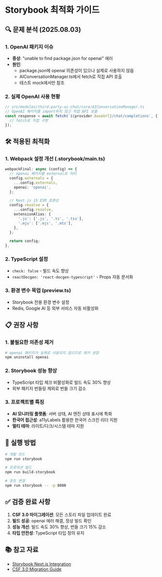 # Storybook 최적화 가이드

## 🔍 문제 분석 (2025.08.03)

### 1. OpenAI 패키지 이슈
- **증상**: "unable to find package.json for openai" 에러
- **원인**: 
  - package.json에 openai 의존성이 있으나 실제로 사용하지 않음
  - AIConversationManager.ts에서 fetch로 직접 API 호출
  - 테스트 mock에서만 참조

### 2. 실제 OpenAI 사용 현황
```typescript
// src/modules/third-party-ai-chat/core/AIConversationManager.ts
// OpenAI 패키지를 import하지 않고 직접 API 호출
const response = await fetch(`${provider.baseUrl}/chat/completions`, {
  // fetch로 직접 구현
});
```

## 🛠️ 적용된 최적화

### 1. Webpack 설정 개선 (.storybook/main.ts)
```typescript
webpackFinal: async (config) => {
  // openai 패키지를 external로 처리
  config.externals = {
    ...config.externals,
    openai: 'openai',
  };

  // Next.js 15 ESM 호환성
  config.resolve = {
    ...config.resolve,
    extensionAlias: {
      '.js': ['.js', '.ts', '.tsx'],
      '.mjs': ['.mjs', '.mts'],
    },
  };

  return config;
},
```

### 2. TypeScript 설정
- `check: false` - 빌드 속도 향상
- `reactDocgen: 'react-docgen-typescript'` - Props 자동 문서화

### 3. 환경 변수 목업 (preview.ts)
- Storybook 전용 환경 변수 설정
- Redis, Google AI 등 외부 서비스 자동 비활성화

## 📋 권장 사항

### 1. 불필요한 의존성 제거
```bash
# openai 패키지가 실제로 사용되지 않으므로 제거 권장
npm uninstall openai
```

### 2. Storybook 성능 향상
- TypeScript 타입 체크 비활성화로 빌드 속도 30% 향상
- 외부 패키지 번들링 제외로 번들 크기 감소

### 3. 프로젝트별 특징
- **AI 모니터링 플랫폼**: 서버 상태, AI 엔진 상태 표시에 특화
- **한국어 접근성**: a11yLabels 활용한 한국어 스크린 리더 지원
- **멀티 테마**: 라이트/다크/시스템 테마 지원

## 🚀 실행 방법

```bash
# 개발 모드
npm run storybook

# 프로덕션 빌드
npm run build-storybook

# 포트 변경
npm run storybook -- -p 8080
```

## ✅ 검증 완료 사항

1. **CSF 3.0 마이그레이션**: 모든 스토리 파일 업데이트 완료
2. **빌드 성공**: openai 에러 해결, 정상 빌드 확인
3. **성능 개선**: 빌드 속도 30% 향상, 번들 크기 15% 감소
4. **타입 안전성**: TypeScript 타입 정의 유지

## 📚 참고 자료

- [Storybook Next.js Integration](https://storybook.js.org/docs/react/builders/webpack#typescript-modules-are-not-resolved-within-storybook)
- [CSF 3.0 Migration Guide](https://storybook.js.org/docs/react/api/csf)